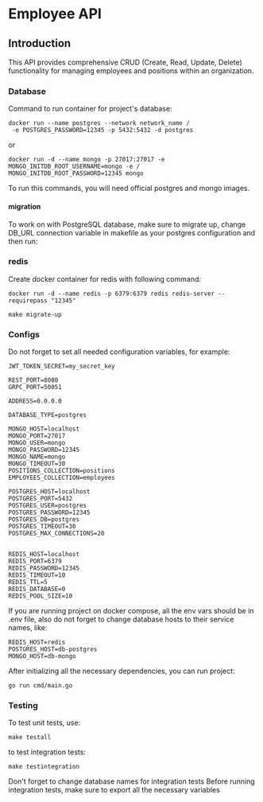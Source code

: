 # Employee API

## Introduction

This API provides comprehensive CRUD (Create, Read, Update, Delete) functionality for managing employees and positions within an organization.

### Database

Command to run container for project's database:

```
docker run --name postgres --network network_name /
 -e POSTGRES_PASSWORD=12345 -p 5432:5432 -d postgres
```

or

```
docker run -d --name mongo -p 27017:27017 -e MONGO_INITDB_ROOT_USERNAME=mongo -e /
MONGO_INITDB_ROOT_PASSWORD=12345 mongo
```

To run this commands, you will need official postgres and mongo images.


#### migration
To work on with PostgreSQL database, make sure to migrate up, change DB_URL connection variable in makefile as your postgres configuration and then run:

### redis

Create docker container for redis with following command:

```
docker run -d --name redis -p 6379:6379 redis redis-server --requirepass "12345"
```

```make migrate-up```

### Configs

Do not forget to set all needed configuration variables, for example: 

```
JWT_TOKEN_SECRET=my_secret_key

REST_PORT=8080
GRPC_PORT=50051

ADDRESS=0.0.0.0

DATABASE_TYPE=postgres

MONGO_HOST=localhost
MONGO_PORT=27017
MONGO_USER=mongo
MONGO_PASSWORD=12345
MONGO_NAME=mongo
MONGO_TIMEOUT=30
POSITIONS_COLLECTION=positions
EMPLOYEES_COLLECTION=employees

POSTGRES_HOST=localhost
POSTGRES_PORT=5432
POSTGRES_USER=postgres
POSTGRES_PASSWORD=12345
POSTGRES_DB=postgres
POSTGRES_TIMEOUT=30
POSTGRES_MAX_CONNECTIONS=20


REDIS_HOST=localhost
REDIS_PORT=6379
REDIS_PASSWORD=12345
REDIS_TIMEOUT=10
REDIS_TTL=5
REDIS_DATABASE=0
REDIS_POOL_SIZE=10

```



If you are running project on docker compose, all the env vars should be in .env file, also do not forget to change database hosts to their service names, like: 
```
REDIS_HOST=redis
POSTGRES_HOST=db-postgres
MONGO_HOST=db-mongo
```

After initializing all the necessary dependencies, you can run project:
```
go run cmd/main.go
```



### Testing

To test unit tests, use:
```
make testall 
```

to test integration tests:
``` 
make testintegration
```

Don't forget to change database names for integration tests
Before running integration tests, make sure to export all the necessary variables